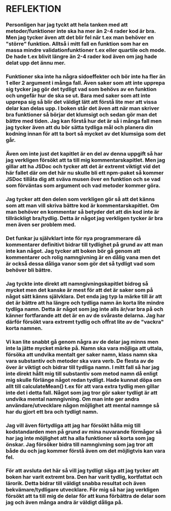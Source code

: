 # REFLEKTION
### Personligen har jag tyckt att hela tanken med att metoder/funktioner inte ska ha mer än 2-4 rader kod är bra. Men jag tycker även att det blir fel när t.ex man behöver en "större" funktion. Alltså i mitt fall en funktion som har en massa mindre validationfunktioner t.ex eller quartile och mode. De hade t.ex blivit längre än 2-4 rader kod även om jag hade delat upp det ännu mer. 

### Funktioner ska inte ha några sidoeffekter och bör inte ha fler än 1 eller 2 argument i många fall. Även saker som att inte upprepa sig tycker jag gör det tydligt vad som behövs av en funktion och ungefär hur de ska se ut. Bara med saker som att inte upprepa sig så blir det väldigt lätt att förstå lite mer att vissa delar kan delas upp. I boken står det även att när man skriver bra funktioner så börjar det klumsigt och sedan gör man det bättre med tiden. Jag kan förstå hur det är så i många fall men jag tycker även att du bör sätta tydliga mål och planera din kodning innan för att ta bort så mycket av det klumsiga som det går.

### Även om inte just det kapitlet är en del av denna uppgift så har jag verkligen försökt att ta till mig kommentarskapitlet. Men jag gillar att ha JSDoc och tycker att det är extremt viktigt vid det här fallet där om det här nu skulle bli ett npm-paket så kommer JSDoc tillåta dig att sväva musen över en funktion och se vad som förväntas som argument och vad metoder kommer göra. 

### Jag tycker att den delen som verkligen gör så att det känns som att man vill skriva bättre kod är kommentarskapitlet. Om man behöver en kommentar så betyder det att din kod inte är tillräckligt bra/tydlig. Detta är något jag verkligen tycker är bra men även ser problem med.

### Det funkar ju självklart inte för nya programmerare då kommentarer definitivt bidrar till tydlighet på grund av att man inte kan något. Jag tycker att boken bör gå genom att kommentarer och rolig namngivning är en dålig vana men det är också dessa dåliga vanor som gör det så tydligt vad som behöver bli bättre.

### Jag tyckte inte direkt att namngivningskapitlet bidrog så mycket men det kanske är mest för att det är saker som på något sätt känns självklara. Det enda jag typ la märke till är att det är bättre att ha längre och tydliga namn än korta lite mindre tydliga namn. Detta är något som jag inte alls är/var bra på och känner fortfarande att det är en av de svåraste delarna. Jag har därför försökt vara extremt tydlig och offrat lite av de "vackra" korta namnen.

### Vi kan lite snabbt gå genom några av de delar jag minns men inte la jätte mycket märke på. Namn ska vara möjliga att uttala, försöka att undvika mentalt ger saker namn, klass namn ska vara substantiv och metoder ska vara verb. De flesta av de över är viktigt och bidrar till tydliga namn. I mitt fall så har jag inte direkt hållt mig till substantiv som metod namn då enligt mig skulle förlänge något redan tydligt. Hade kunnat döpa om allt till calculateMean() t.ex för att vara extra tydlig men gillar inte det i detta fall. Något som jag tror gör saker tydligt är att undvika mental namngivning. Om man inte ger andra användare/utvecklare någon möjlighet att mental namnge så har du gjort ett bra och tydligt namn.

### Jag vill även förtydliga att jag har försökt hålla mig till kodstandarden men på grund av mina nuvarande förmågor så har jag inte möjlighet att ha alla funktioner så korta som jag önskar. Jag försöker bidra till namngivning som jag tror att både du och jag kommer förstå även om det möjligtvis kan vara fel.

### För att avsluta det här så vill jag tydligt säga att jag tycker att boken har varit extremt bra. Den har varit tydlig, kortfattat och lärorik. Detta bidrar till väldigt snabba resultat och även bekvämare/tydligare utvecklare. För mig så har jag verkligen försökt att ta till mig de delar för att kuna förbättra de delar som jag och även många andra är väldigt dåliga på.